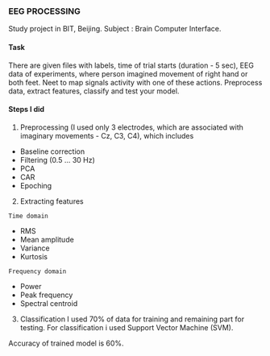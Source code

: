 ### EEG PROCESSING
Study project in BIT, Beijing. Subject : Brain Computer Interface.

#### Task
There are given files with labels, time of trial starts (duration - 5 sec), EEG data of experiments, where person imagined movement of right hand or both feet. Neet to map signals activity with one of these actions. Preprocess data, extract features, classify and test your model.

#### Steps I did
1. Preprocessing (I used only 3 electrodes, which are associated with imaginary movements - Cz, C3, C4), which includes 
- Baseline correction
- Filtering (0.5 ... 30 Hz)
- PCA
- CAR
- Epoching

2. Extracting features
   
`Time domain`
- RMS
- Mean amplitude
- Variance
- Kurtosis

`Frequency domain`
- Power
- Peak frequency
- Spectral centroid

3. Classification
I used 70% of data for training and remaining part for testing. For classification i used Support Vector Machine (SVM).

Accuracy of trained model is 60%.
